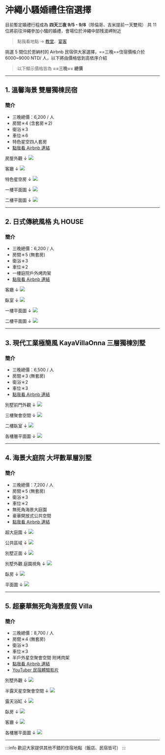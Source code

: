 
# 沖繩小騷婚禮住宿選擇

目前暫定婚禮行程成為 **四天三夜 9/5 - 9/8**（除倫哥、吉米提前一天雙飛）
共 11 位將前往沖繩參加小騷的婚禮，會場位於沖繩中部残波岬附近
>點我看地點 &rarr; [教堂](https://goo.gl/maps/u8qPzsGFFUoQxp5w5)、[宴客](https://goo.gl/maps/YjspVheDN8N2x5Hp6)

挑選 5 間位於恩納村的 Airbnb 民宿供大家選擇，==三晚==住宿價格介於 6000~9000 NTD/ 人，以下將由價格低到高依序介紹

>以下顯示價格皆為 **==三晚== 總價**

---

## 1. 溫馨海景 雙層獨棟民宿
### 簡介
- 三晚總價：6,200 / 人
- 房間＊4 (含套房＊2)
- 衛浴＊3
- 車位＊6
- 特色星空四人套房
- [點我看 Airbnb 連結](https://www.airbnb.com.tw/rooms/13242725?adults=10&source_impression_id=p3_1580742483_LPJ%2BblEZUtmkA6xQ&check_in=2020-09-05&guests=11&check_out=2020-09-08)

房屋外觀 &darr;
![](https://i.imgur.com/zIIVjXI.jpg)

客廳 &darr;
![](https://i.imgur.com/FzBmqB8.jpg)

特色星空房 &darr;
![](https://i.imgur.com/aX2Cdt6.jpg)


一樓平面圖 &darr;
![](https://i.imgur.com/LuqJkte.jpg)

二樓平面圖 &darr;
![](https://i.imgur.com/DjQCVtm.jpg)

---

## 2. 日式傳統風格 丸 HOUSE
### 簡介
- 三晚總價：6,200 / 人
- 房間＊5 (無套房)
- 衛浴＊3
- 車位＊2
- 一樓庭院戶外烤肉架
- [點我看 Airbnb 連結](https://www.airbnb.com.tw/rooms/28729979?wl_source=list&wl_id=638382998&role=wishlist_owner&adults=10&source_impression_id=p3_1580748384_E16hSd5JQvHg0uop&check_in=2020-09-05&guests=10&check_out=2020-09-08)

客廳 &darr;
![](https://i.imgur.com/8OvafzG.jpg)

臥室 &darr;
![](https://i.imgur.com/PyyzeZq.jpg)

一樓平面圖 &darr;
![](https://i.imgur.com/T9mWz63.png)

二樓平面圖 &darr;
![](https://i.imgur.com/agj5tZ0.png)

---

## 3. 現代工業極簡風 KayaVillaOnna 三層獨棟別墅
### 簡介
- 三晚總價：6,500 / 人
- 房間＊3 (無套房)
- 衛浴＊2
- 車位＊3
- [點我看 Airbnb 連結](https://www.airbnb.com.tw/rooms/32873615?adults=10&source_impression_id=p3_1580742493_nhx1Jxo1wTcGz7B1&check_in=2020-09-05&guests=10&check_out=2020-09-08)

別墅前門外觀 &darr;
![](https://i.imgur.com/MAmwkoJ.png)

三樓聚會空間 &darr;
![](https://i.imgur.com/3H3E3TE.jpg)

二樓臥室 &darr;
![](https://i.imgur.com/zDWk9T0.jpg)

各樓層平面圖 &darr;
![](https://i.imgur.com/psr3qv4.png)

---

## 4. 海景大庭院 大坪數單層別墅
### 簡介
- 三晚總價：7,200 / 人
- 房間＊5 (無套房)
- 衛浴＊3
- 車位＊2
- 無死角海景大庭園
- 豪華開放式公共空間
- [點我看 Airbnb 連結](https://www.airbnb.com.tw/rooms/9765116?wl_source=list&wl_id=638382998&role=wishlist_owner&adults=10&source_impression_id=p3_1580752674_cVXpKqJCPApqIrFu&check_in=2020-09-05&guests=10&check_out=2020-09-08)

超大庭園 &darr;
![](https://i.imgur.com/RDz4CgX.jpg)

公共區域 &darr;
![](https://i.imgur.com/0mLeon5.jpg)

別墅正面 &darr;
![](https://i.imgur.com/YCuMX4N.jpg)

別墅外觀 庭園視角 &darr;
![](https://i.imgur.com/mUKbYlx.jpg)

臥房 &darr;
![](https://i.imgur.com/Q4pfkmu.jpg)

平面圖 &darr;
![](https://i.imgur.com/AVmQdb4.png)

---

## 5. 超豪華無死角海景度假 Villa
### 簡介
- 三晚總價：8,700 / 人
- 房間＊4 (無套房)
- 衛浴＊3
- 車位＊3
- 半戶外星空聚會空間 附烤肉架
- [點我看 Airbnb 連結](https://www.airbnb.com.tw/rooms/22441248?wl_source=list&wl_id=638382998&role=wishlist_owner&adults=10&source_impression_id=p3_1580748389_6hjF8Eu1ZKT8el87&check_in=2020-09-05&guests=10&check_out=2020-09-08)
- [YouTuber 民宿體驗影片](https://youtu.be/gJ1wsG2mrj0)


別墅外觀 &darr;
![](https://i.imgur.com/qMlhAJ0.jpg)

半露天星空聚會空間 &darr;
![](https://i.imgur.com/pxyTzrR.jpg)

露天浴缸 &darr;
![](https://i.imgur.com/EubTQgj.jpg)

臥房 &darr;
![](https://i.imgur.com/zRf5Mo9.jpg)

客廳 &darr;
![](https://i.imgur.com/PmmI8pQ.jpg)

各樓層平面圖 &darr;
![](https://i.imgur.com/S0OUV9U.png)

---

:::info
歡迎大家提供其他不錯的住宿地點（飯店、民宿皆可）
:::

